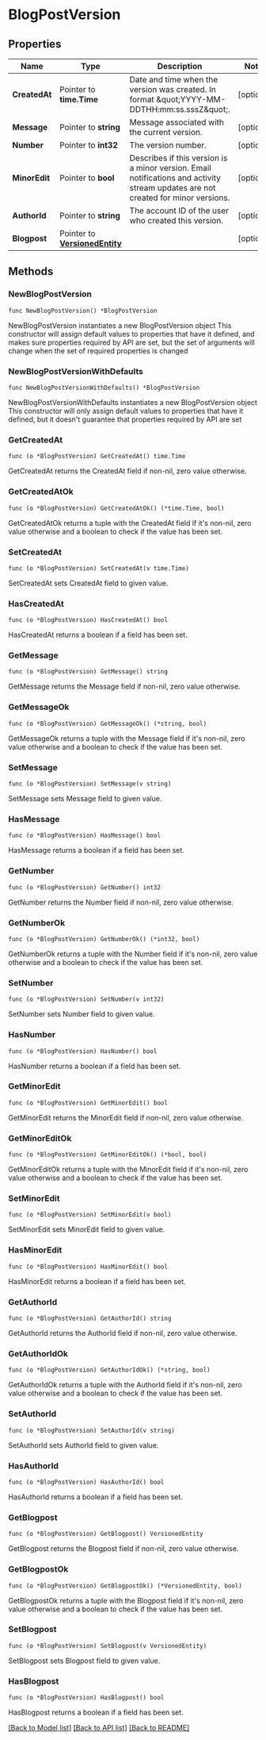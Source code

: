 # BlogPostVersion

## Properties

Name | Type | Description | Notes
------------ | ------------- | ------------- | -------------
**CreatedAt** | Pointer to **time.Time** | Date and time when the version was created. In format \&quot;YYYY-MM-DDTHH:mm:ss.sssZ\&quot;. | [optional] 
**Message** | Pointer to **string** | Message associated with the current version. | [optional] 
**Number** | Pointer to **int32** | The version number. | [optional] 
**MinorEdit** | Pointer to **bool** | Describes if this version is a minor version. Email notifications and activity stream updates are not created for minor versions. | [optional] 
**AuthorId** | Pointer to **string** | The account ID of the user who created this version. | [optional] 
**Blogpost** | Pointer to [**VersionedEntity**](VersionedEntity.md) |  | [optional] 

## Methods

### NewBlogPostVersion

`func NewBlogPostVersion() *BlogPostVersion`

NewBlogPostVersion instantiates a new BlogPostVersion object
This constructor will assign default values to properties that have it defined,
and makes sure properties required by API are set, but the set of arguments
will change when the set of required properties is changed

### NewBlogPostVersionWithDefaults

`func NewBlogPostVersionWithDefaults() *BlogPostVersion`

NewBlogPostVersionWithDefaults instantiates a new BlogPostVersion object
This constructor will only assign default values to properties that have it defined,
but it doesn't guarantee that properties required by API are set

### GetCreatedAt

`func (o *BlogPostVersion) GetCreatedAt() time.Time`

GetCreatedAt returns the CreatedAt field if non-nil, zero value otherwise.

### GetCreatedAtOk

`func (o *BlogPostVersion) GetCreatedAtOk() (*time.Time, bool)`

GetCreatedAtOk returns a tuple with the CreatedAt field if it's non-nil, zero value otherwise
and a boolean to check if the value has been set.

### SetCreatedAt

`func (o *BlogPostVersion) SetCreatedAt(v time.Time)`

SetCreatedAt sets CreatedAt field to given value.

### HasCreatedAt

`func (o *BlogPostVersion) HasCreatedAt() bool`

HasCreatedAt returns a boolean if a field has been set.

### GetMessage

`func (o *BlogPostVersion) GetMessage() string`

GetMessage returns the Message field if non-nil, zero value otherwise.

### GetMessageOk

`func (o *BlogPostVersion) GetMessageOk() (*string, bool)`

GetMessageOk returns a tuple with the Message field if it's non-nil, zero value otherwise
and a boolean to check if the value has been set.

### SetMessage

`func (o *BlogPostVersion) SetMessage(v string)`

SetMessage sets Message field to given value.

### HasMessage

`func (o *BlogPostVersion) HasMessage() bool`

HasMessage returns a boolean if a field has been set.

### GetNumber

`func (o *BlogPostVersion) GetNumber() int32`

GetNumber returns the Number field if non-nil, zero value otherwise.

### GetNumberOk

`func (o *BlogPostVersion) GetNumberOk() (*int32, bool)`

GetNumberOk returns a tuple with the Number field if it's non-nil, zero value otherwise
and a boolean to check if the value has been set.

### SetNumber

`func (o *BlogPostVersion) SetNumber(v int32)`

SetNumber sets Number field to given value.

### HasNumber

`func (o *BlogPostVersion) HasNumber() bool`

HasNumber returns a boolean if a field has been set.

### GetMinorEdit

`func (o *BlogPostVersion) GetMinorEdit() bool`

GetMinorEdit returns the MinorEdit field if non-nil, zero value otherwise.

### GetMinorEditOk

`func (o *BlogPostVersion) GetMinorEditOk() (*bool, bool)`

GetMinorEditOk returns a tuple with the MinorEdit field if it's non-nil, zero value otherwise
and a boolean to check if the value has been set.

### SetMinorEdit

`func (o *BlogPostVersion) SetMinorEdit(v bool)`

SetMinorEdit sets MinorEdit field to given value.

### HasMinorEdit

`func (o *BlogPostVersion) HasMinorEdit() bool`

HasMinorEdit returns a boolean if a field has been set.

### GetAuthorId

`func (o *BlogPostVersion) GetAuthorId() string`

GetAuthorId returns the AuthorId field if non-nil, zero value otherwise.

### GetAuthorIdOk

`func (o *BlogPostVersion) GetAuthorIdOk() (*string, bool)`

GetAuthorIdOk returns a tuple with the AuthorId field if it's non-nil, zero value otherwise
and a boolean to check if the value has been set.

### SetAuthorId

`func (o *BlogPostVersion) SetAuthorId(v string)`

SetAuthorId sets AuthorId field to given value.

### HasAuthorId

`func (o *BlogPostVersion) HasAuthorId() bool`

HasAuthorId returns a boolean if a field has been set.

### GetBlogpost

`func (o *BlogPostVersion) GetBlogpost() VersionedEntity`

GetBlogpost returns the Blogpost field if non-nil, zero value otherwise.

### GetBlogpostOk

`func (o *BlogPostVersion) GetBlogpostOk() (*VersionedEntity, bool)`

GetBlogpostOk returns a tuple with the Blogpost field if it's non-nil, zero value otherwise
and a boolean to check if the value has been set.

### SetBlogpost

`func (o *BlogPostVersion) SetBlogpost(v VersionedEntity)`

SetBlogpost sets Blogpost field to given value.

### HasBlogpost

`func (o *BlogPostVersion) HasBlogpost() bool`

HasBlogpost returns a boolean if a field has been set.


[[Back to Model list]](../README.md#documentation-for-models) [[Back to API list]](../README.md#documentation-for-api-endpoints) [[Back to README]](../README.md)


